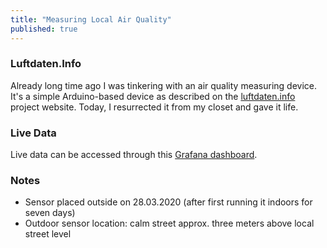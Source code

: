 ```yaml
---
title: "Measuring Local Air Quality"
published: true
---
```


### Luftdaten.Info

Already long time ago I was tinkering with an air quality measuring device. It's a simple Arduino-based device as described on the [luftdaten.info](https://luftdaten.info/) project website. Today, I resurrected it from my closet and gave it life.

### Live Data

Live data can be accessed through this [Grafana dashboard](https://api-rrd.madavi.de/grafana/d/GUaL5aZMz/pm-sensors?orgId=1).

### Notes

- Sensor placed outside on 28.03.2020 (after first running it indoors for seven days) 
- Outdoor sensor location: calm street approx. three meters above local street level
